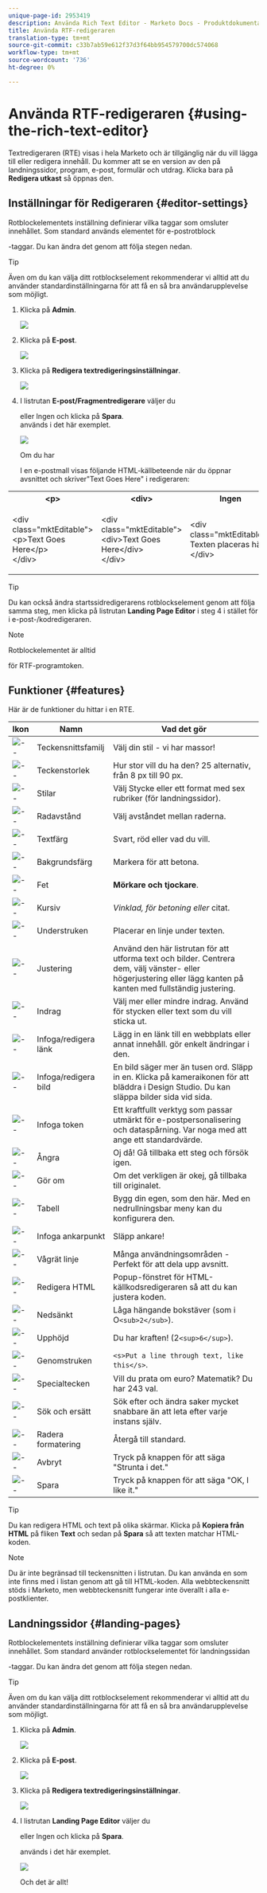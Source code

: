 ```yaml
---
unique-page-id: 2953419
description: Använda Rich Text Editor - Marketo Docs - Produktdokumentation
title: Använda RTF-redigeraren
translation-type: tm+mt
source-git-commit: c33b7ab59e612f37d3f64bb954579700dc574068
workflow-type: tm+mt
source-wordcount: '736'
ht-degree: 0%

---
```



# Använda RTF-redigeraren {#using-the-rich-text-editor}

Textredigeraren (RTE) visas i hela Marketo och är tillgänglig när du vill lägga till eller redigera innehåll. Du kommer att se en version av den på landningssidor, program, e-post, formulär och utdrag. Klicka bara på **Redigera utkast** så öppnas den.

## Inställningar för Redigeraren {#editor-settings}

Rotblockelementets inställning definierar vilka taggar som omsluter innehållet. Som standard används elementet för e-postrotblock <p> -taggar. Du kan ändra det genom att följa stegen nedan.

>[!TIP]
>
>Även om du kan välja ditt rotblockselement rekommenderar vi alltid att du använder standardinställningarna för att få en så bra användarupplevelse som möjligt.

1. Klicka på **Admin**.

   ![](assets/one.png)

1. Klicka på **E-post**.

   ![](assets/two.png)

1. Klicka på **Redigera textredigeringsinställningar**.

   ![](assets/three.png)

1. I listrutan **E-post/Fragmentredigerare** väljer du <div> eller Ingen och klicka på **Spara**. <div> används i det här exemplet.

   ![](assets/four.png)

   Om du har <div class="&ldquo;mktEditable&rdquo;"></div> I en e-postmall visas följande HTML-källbeteende när du öppnar avsnittet och skriver&quot;Text Goes Here&quot; i redigeraren:

<table> 
 <tbody> 
  <tr> 
   <th>&lt;p&gt;</th> 
   <th>&lt;div&gt;</th> 
   <th>Ingen</th> 
  </tr> 
  <tr> 
   <td><p>&lt;div class="mktEditable"&gt;<br>&lt;p&gt;Text Goes Here&lt;/p&gt;<br>&lt;/div&gt;</p></td> 
   <td><p>&lt;div class="mktEditable"&gt;<br>&lt;div&gt;Text Goes Here&lt;/div&gt;<br>&lt;/div&gt;</p></td> 
   <td><p>&lt;div class="mktEditable"&gt;<br>Texten placeras här<br>&lt;/div&gt;</p></td> 
  </tr> 
 </tbody> 
</table>

>[!TIP]
>
>Du kan också ändra startssidredigerarens rotblockselement genom att följa samma steg, men klicka på listrutan **Landing Page Editor** i steg 4 i stället för i e-post-/kodredigeraren.

>[!NOTE]
>
>Rotblockelementet är alltid <p> för RTF-programtoken.

## Funktioner {#features}

Här är de funktioner du hittar i en RTE.

| Ikon | Namn | Vad det gör |
|---|---|---|
| ![--](assets/image2015-7-9-10-3a23-3a24.png) | Teckensnittsfamilj | Välj din stil - vi har massor! |
| ![--](assets/image2015-7-9-10-3a22-3a11.png) | Teckenstorlek | Hur stor vill du ha den? 25 alternativ, från 8 px till 90 px. |
| ![--](assets/image2015-7-9-10-3a59-3a4.png) | Stilar | Välj Stycke eller ett format med sex rubriker (för landningssidor). |
| ![--](assets/image2015-7-9-10-3a20-3a1.png) | Radavstånd | Välj avståndet mellan raderna. |
| ![--](assets/image2015-7-9-10-3a25-3a52.png) | Textfärg | Svart, röd eller vad du vill. |
| ![--](assets/image2015-7-9-10-3a24-3a38.png) | Bakgrundsfärg | Markera för att betona. |
| ![--](assets/image2015-7-9-10-3a28-3a4.png) | Fet | **Mörkare och tjockare**. |
| ![--](assets/image2015-7-9-10-3a29-3a1.png) | Kursiv | *Vinklad, för betoning eller* citat. |
| ![--](assets/image2015-7-9-10-3a30-3a56.png) | Understruken | Placerar en linje under texten. |
| ![--](assets/image2015-7-9-10-3a31-3a57.png) | Justering | Använd den här listrutan för att utforma text och bilder. Centrera dem, välj vänster- eller högerjustering eller lägg kanten på kanten med fullständig justering. |  | ![--](assets/image2015-7-9-10-3a32-3a47.png) | Lista | Välj punkter eller nummer i listrutan. Punkter är bra med listor och siffror med steg. |
| ![--](assets/image2015-7-9-10-3a38-3a0.png) | Indrag | Välj mer eller mindre indrag. Använd för stycken eller text som du vill sticka ut. |
| ![--](assets/image2015-7-9-10-3a38-3a58.png) | Infoga/redigera länk | Lägg in en länk till en webbplats eller annat innehåll. gör enkelt ändringar i den. |
| ![--](assets/image2015-7-9-10-3a39-3a42.png) | Infoga/redigera bild | En bild säger mer än tusen ord. Släpp in en. Klicka på kameraikonen för att bläddra i Design Studio. Du kan släppa bilder sida vid sida. |
| ![--](assets/image2015-7-9-10-3a40-3a36.png) | Infoga token | Ett kraftfullt verktyg som passar utmärkt för e-postpersonalisering och dataspårning. Var noga med att ange ett standardvärde. |
| ![--](assets/image2015-7-9-10-3a41-3a21.png) | Ångra | Oj då! Gå tillbaka ett steg och försök igen. |
| ![--](assets/image2015-7-9-10-3a42-3a13.png) | Gör om | Om det verkligen är okej, gå tillbaka till originalet. |
| ![--](assets/image2015-7-9-10-3a43-3a29.png) | Tabell | Bygg din egen, som den här. Med en nedrullningsbar meny kan du konfigurera den. |
| ![--](assets/image2015-7-9-10-3a45-3a1.png) | Infoga ankarpunkt | Släpp ankare! |
| ![--](assets/image2015-7-9-10-3a45-3a48.png) | Vågrät linje | Många användningsområden - Perfekt för att dela upp avsnitt. |
| ![--](assets/image2015-10-6-12-3a12-3a17.png) | Redigera HTML | Popup-fönstret för HTML-källkodsredigeraren så att du kan justera koden. |
| ![--](assets/image2015-7-9-10-3a47-3a36.png) | Nedsänkt | Låga hängande bokstäver (som i O`<sub>2</sub>`). |
| ![--](assets/image2015-7-9-10-3a48-3a35.png) | Upphöjd | Du har kraften! (2`<sup>6</sup>`). |
| ![--](assets/image2015-7-9-10-3a49-3a31.png) | Genomstruken | `<s>Put a line through text, like this</s>`. |
| ![--](assets/image2015-7-9-10-3a50-3a11.png) | Specialtecken | Vill du prata om euro? Matematik? Du har 243 val. |
| ![--](assets/image2015-7-9-10-3a52-3a26.png) | Sök och ersätt | Sök efter och ändra saker mycket snabbare än att leta efter varje instans själv. |
| ![--](assets/image2015-7-9-10-3a53-3a37.png) | Radera formatering | Återgå till standard. |
| ![--](assets/image2015-7-9-10-3a55-3a2.png) | Avbryt | Tryck på knappen för att säga &quot;Strunta i det.&quot; |
| ![--](assets/image2015-7-9-10-3a56-3a2.png) | Spara | Tryck på knappen för att säga &quot;OK, I like it.&quot; |

>[!TIP]
>
>Du kan redigera HTML och text på olika skärmar. Klicka på **Kopiera från HTML** på fliken **Text** och sedan på **Spara** så att texten matchar HTML-koden.

>[!NOTE]
>
>Du är inte begränsad till teckensnitten i listrutan. Du kan använda en som inte finns med i listan genom att gå till HTML-koden. Alla webbteckensnitt stöds i Marketo, men webbteckensnitt fungerar inte överallt i alla e-postklienter.

## Landningssidor {#landing-pages}

Rotblockelementets inställning definierar vilka taggar som omsluter innehållet. Som standard använder rotblockselementet för landningssidan <div> -taggar. Du kan ändra det genom att följa stegen nedan.

>[!TIP]
>
>Även om du kan välja ditt rotblockselement rekommenderar vi alltid att du använder standardinställningarna för att få en så bra användarupplevelse som möjligt.

1. Klicka på **Admin**.

   ![](assets/one.png)

1. Klicka på **E-post**.

   ![](assets/two.png)

1. Klicka på **Redigera textredigeringsinställningar**.

   ![](assets/three.png)

1. I listrutan **Landing Page Editor** väljer du <p> eller Ingen och klicka på **Spara**. <p> används i det här exemplet.

   ![](assets/five.png)

   Och det är allt!

